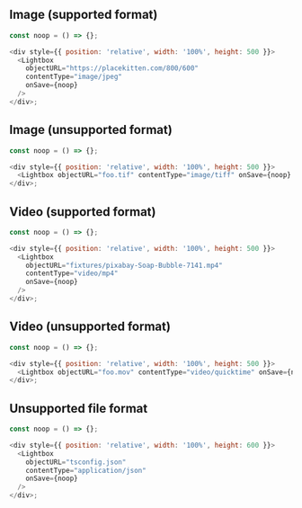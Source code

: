 ## Image (supported format)

```js
const noop = () => {};

<div style={{ position: 'relative', width: '100%', height: 500 }}>
  <Lightbox
    objectURL="https://placekitten.com/800/600"
    contentType="image/jpeg"
    onSave={noop}
  />
</div>;
```

## Image (unsupported format)

```js
const noop = () => {};

<div style={{ position: 'relative', width: '100%', height: 500 }}>
  <Lightbox objectURL="foo.tif" contentType="image/tiff" onSave={noop} />
</div>;
```

## Video (supported format)

```js
const noop = () => {};

<div style={{ position: 'relative', width: '100%', height: 500 }}>
  <Lightbox
    objectURL="fixtures/pixabay-Soap-Bubble-7141.mp4"
    contentType="video/mp4"
    onSave={noop}
  />
</div>;
```

## Video (unsupported format)

```js
const noop = () => {};

<div style={{ position: 'relative', width: '100%', height: 500 }}>
  <Lightbox objectURL="foo.mov" contentType="video/quicktime" onSave={noop} />
</div>;
```

## Unsupported file format

```js
const noop = () => {};

<div style={{ position: 'relative', width: '100%', height: 600 }}>
  <Lightbox
    objectURL="tsconfig.json"
    contentType="application/json"
    onSave={noop}
  />
</div>;
```
